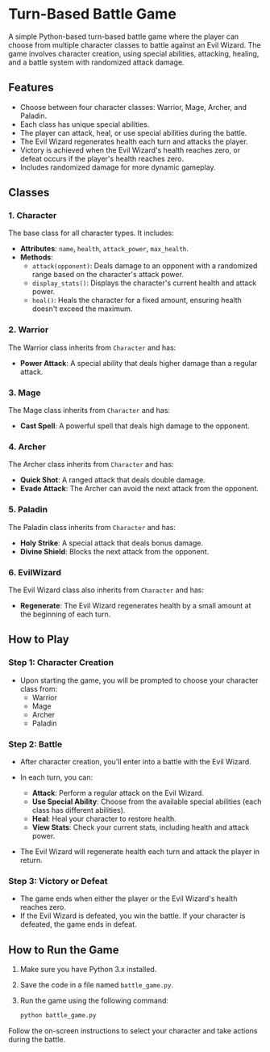 # Turn-Based Battle Game

A simple Python-based turn-based battle game where the player can choose from multiple character classes to battle against an Evil Wizard. The game involves character creation, using special abilities, attacking, healing, and a battle system with randomized attack damage.

## Features
- Choose between four character classes: Warrior, Mage, Archer, and Paladin.
- Each class has unique special abilities.
- The player can attack, heal, or use special abilities during the battle.
- The Evil Wizard regenerates health each turn and attacks the player.
- Victory is achieved when the Evil Wizard's health reaches zero, or defeat occurs if the player's health reaches zero.
- Includes randomized damage for more dynamic gameplay.

## Classes

### 1. **Character**
The base class for all character types. It includes:
- **Attributes**: `name`, `health`, `attack_power`, `max_health`.
- **Methods**:
  - `attack(opponent)`: Deals damage to an opponent with a randomized range based on the character's attack power.
  - `display_stats()`: Displays the character's current health and attack power.
  - `heal()`: Heals the character for a fixed amount, ensuring health doesn't exceed the maximum.

### 2. **Warrior**
The Warrior class inherits from `Character` and has:
- **Power Attack**: A special ability that deals higher damage than a regular attack.

### 3. **Mage**
The Mage class inherits from `Character` and has:
- **Cast Spell**: A powerful spell that deals high damage to the opponent.

### 4. **Archer**
The Archer class inherits from `Character` and has:
- **Quick Shot**: A ranged attack that deals double damage.
- **Evade Attack**: The Archer can avoid the next attack from the opponent.

### 5. **Paladin**
The Paladin class inherits from `Character` and has:
- **Holy Strike**: A special attack that deals bonus damage.
- **Divine Shield**: Blocks the next attack from the opponent.

### 6. **EvilWizard**
The Evil Wizard class also inherits from `Character` and has:
- **Regenerate**: The Evil Wizard regenerates health by a small amount at the beginning of each turn.

## How to Play

### Step 1: Character Creation
- Upon starting the game, you will be prompted to choose your character class from:
  - Warrior
  - Mage
  - Archer
  - Paladin

### Step 2: Battle
- After character creation, you'll enter into a battle with the Evil Wizard.
- In each turn, you can:
  - **Attack**: Perform a regular attack on the Evil Wizard.
  - **Use Special Ability**: Choose from the available special abilities (each class has different abilities).
  - **Heal**: Heal your character to restore health.
  - **View Stats**: Check your current stats, including health and attack power.
  
- The Evil Wizard will regenerate health each turn and attack the player in return.

### Step 3: Victory or Defeat
- The game ends when either the player or the Evil Wizard's health reaches zero.
- If the Evil Wizard is defeated, you win the battle. If your character is defeated, the game ends in defeat.

## How to Run the Game

1. Make sure you have Python 3.x installed.
2. Save the code in a file named `battle_game.py`.
3. Run the game using the following command:

   ```bash
   python battle_game.py
Follow the on-screen instructions to select your character and take actions during the battle.